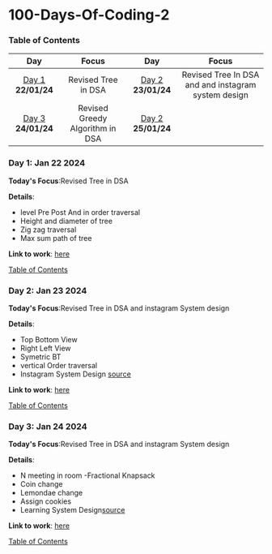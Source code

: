 # 100-Days-Of-Coding-2


### Table of Contents 
|Day|Focus|Day|Focus|
|:---:|:-----:|:---:|:-----:|
|[Day 1](#day-1) **22/01/24**|Revised Tree in DSA|[Day 2](#day-2) **23/01/24**| Revised Tree In DSA and and instagram system design |
|[Day 3](#day-3) **24/01/24**|Revised Greedy Algorithm in  DSA|[Day 2](#day-2) **25/01/24**|  |

<a name="day-1"></a>
 
### Day 1: Jan 22 2024 

**Today's Focus**:Revised Tree in DSA

**Details**:

 - level Pre Post And in order traversal
 - Height and diameter of tree
 - Zig zag traversal
 - Max sum path of tree


**Link to work**: [here](https://leetcode.com/tanuagrawal/)


[Table of Contents](#toc)

<a name="day-2"></a>
 
### Day 2: Jan 23 2024 

**Today's Focus**:Revised Tree in DSA and instagram System design

**Details**:

 - Top Bottom View
 - Right Left View
 - Symetric BT
 - vertical Order traversal
 - Instagram System Design [source](https://nikhilgupta1.medium.com/instagram-system-design-f62772649f90)
   
**Link to work**: [here](https://leetcode.com/tauagrawal/)


[Table of Contents](#toc)
<a name="day-3"></a>
 
### Day 3: Jan 24 2024 

**Today's Focus**:Revised Tree in DSA and instagram System design

**Details**:

 - N meeting in room
 -Fractional Knapsack
 - Coin change
 - Lemondae change
 - Assign cookies
 - Learning System Design[source](https://levelup.gitconnected.com/16-system-design-concepts-i-wish-i-knew-before-the-interview-b8586e40a73b)
   
**Link to work**: [here](https://leetcode.com/tauagrawal/)


[Table of Contents](#toc)
